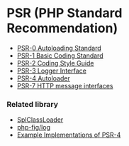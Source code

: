 PSR (PHP Standard Recommendation)
=================================
* [PSR-0 Autoloading Standard](https://github.com/runsystem-hiennt2/PSR/blob/master/PSR-0.md)
* [PSR-1 Basic Coding Standard](https://github.com/runsystem-hiennt2/PSR/blob/master/PSR-1.md)
* [PSR-2 Coding Style Guide](https://github.com/runsystem-hiennt2/PSR/blob/master/PSR-2.md)
* [PSR-3 Logger Interface](https://github.com/runsystem-hiennt2/PSR/blob/master/PSR-3.md)
* [PSR-4 Autoloader](https://github.com/runsystem-hiennt2/PSR/blob/master/PSR-4.md)
* [PSR-7 HTTP message interfaces](https://github.com/runsystem-hiennt2/PSR/blob/master/PSR-7.md)

### Related library
* [SplClassLoader](https://gist.github.com/jwage/221634)
* [php-fig/log](https://github.com/php-fig/log)
* [Example Implementations of PSR-4](https://github.com/php-fig/fig-standards/blob/master/accepted/PSR-4-autoloader-examples.md)

